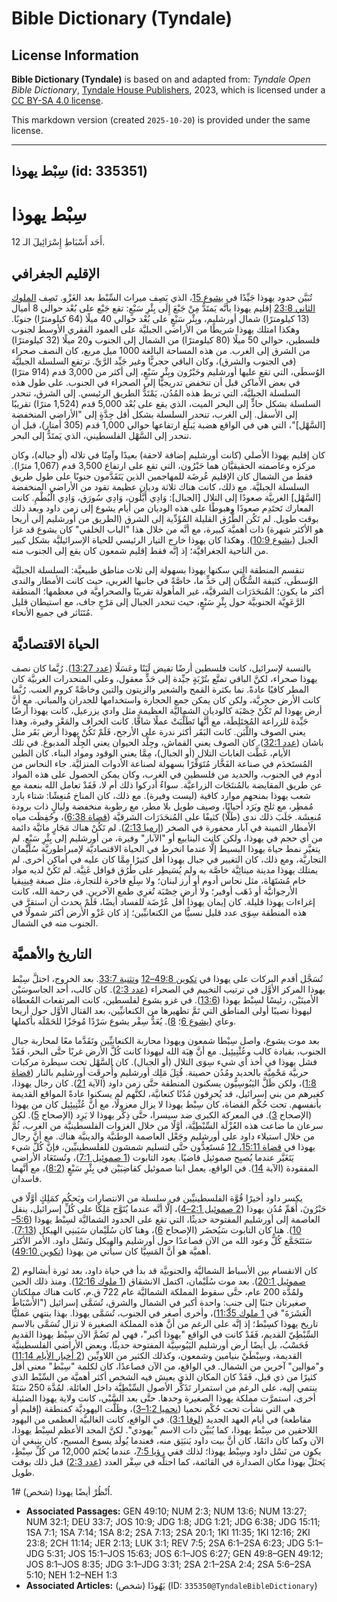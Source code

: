 # Bible Dictionary (Tyndale)

## License Information

**Bible Dictionary (Tyndale)** is based on and adapted from: _Tyndale Open Bible Dictionary_, [Tyndale House Publishers](https://tyndaleopenresources.com/), 2023, which is licensed under a [CC BY-SA 4.0 license](https://creativecommons.org/licenses/by-sa/4.0/legalcode.en).

This markdown version (created `2025-10-20`) is provided under the same license.



--------------------------------

## سِبْط يهوذا (id: 335351)

سِبْط يهوذا
===========

أَحَد أَسْبَاطِ إِسْرَائِيلَ الـ 12\.

الإقليم الجغرافي
----------------

تُبَيَّن حدود يهوذا جَيِّدًا في [يشوع 15](https://ref.ly/Josh15:1-Josh15:63)، الذي يَصِف ميراث السِّبْط بعد الغَزْو. تَصِف [الملوك الثاني 23:8](https://ref.ly/2Kgs23:8) إقليم يهوذا بأنَّه يَمتَدُّ مِنْ جَبْعَ إِلَى بِئْرِ سَبْعٍ: تقع جَبْع على بُعْد حوالي 8 أميال (13 كيلومترًا) شمال أورشليم، وبِئْر سَبْعٍ على بُعْد حوالي 40 ميلًا (64 كيلومترًا) جنوبًا. وهكذا امتلك يهوذا شريطًا من الأراضي الجبليَّة على العمود الفقري الأوسط لجنوب فلسطين، حوالي 50 ميلًا (80 كيلومترًا) من الشمال إلى الجنوب و20 ميلًا (32 كيلومترًا) من الشرق إلى الغرب. من هذه المساحة البالغة 1000 ميل مربع، كان النصف صحراء (في الجنوب والشرق)، وكان الباقي حجريًّا وغير جَيِّد الرَّيِّ. ترتفع السلسلة الجبليَّة الوُسطَى، التي تقع عليها أورشليم وحَبْرُون وبِئْر سَبْعٍ، إلى أكثر من 3,000 قدم (914 مترًا) في بعض الأماكن قبل أن تنخفض تدريجيًّا إلى الصحراء في الجنوب. على طول هذه السلسلة الجبليَّة، التي تربط هذه المُدُن، يَمْتَدُّ الطريق الرئيسي. إلى الشرق، تنحدر السلسلة بشكل حادٍّ إلى البحر الميت، الذي يقع على بُعْد 5,000 قدم (1,524 مترًا) تقريبًا إلى الأسفل. إلى الغرب، تنحدر السلسلة بشكل أقل حِدَّةٍ إلى "الأراضي المنخفضة \[السَّهْل]"، التي هي في الواقع هضبة يَبلُغ ارتفاعها حوالي 1,000 قدم (305 أمتار)، قبل أن تنحدر إلى السَّهْل الفلسطيني، الذي يَمتَدُّ إلى البحر.

كان إقليم يهوذا الأصلي (كانت أورشليم إضافة لاحقة) بعيدًا وآمِنًا في تلاله (أو جباله)، وكان مركزه وعاصمته الحقيقيَّان هما حَبْرُون، التي تقع على ارتفاع 3,500 قدم (1,067 مترًا). فقط من الشمال كان الإقليم عُرضَة للمهاجمين الذين يَتَقَدَّمون جنوبًا على طول طريق السلسلة الجبليَّة. مع ذلك، كانت هناك ثلاثة وديان عظيمة تقود من الأراضي المنخفضة \[السَّهْل] الغربيَّة صعودًا إلى التلال \[الجبال]: وَادِي أَيَّلُون، وَادِي سُورَق، وَادِي الْبُطْمِ. كانت المعارك تَحتَدِم صعودًا وهبوطًا على هذه الوديان من أيام يشوع إلى زمن داود وبعد ذلك بوقت طويل. لم تَكُن الطُّرُق القليلة المُؤَدِّية إلى الشرق (الطريق من أورشليم إلى أريحا هو الأكثر شهرة) ذات أهميَّة كبيرة، مع أنَّه من خلال هذا "الباب الخلفي" كان يشوع قد غزا الجبل ([يشوع 10:9](https://ref.ly/Josh10:9)). وهكذا كان يهوذا خارج التيار الرئيسي للحياة الإسرائيليَّة بشكل كبير من الناحية الجغرافيَّة؛ إذ إنَّه فقط إقليم شمعون كان يقع إلى الجنوب منه.

تنقسم المنطقة التي سكنها يهوذا بسهولة إلى ثلاث مناطق طبيعيَّة: السلسلة الجبليَّة الوُسطَى، كثيفة السُّكَّان إلى حَدٍّ ما، خاصَّةً في جانبها الغربي، حيث كانت الأمطار والندى أكثر ما يكون؛ المُنحَدَرَات الشرقيَّة، غير المأهولة تقريبًا والصحراويَّة في معظمها؛ المنطقة الرَّعَوِيَّة الجنوبيَّة حول بِئْرِ سَبْعٍ، حيث تنحدر الجبال إلى مَرْجٍ جاف، مع استيطان قليل مُتَنَاثر في جميع الأنحاء.

الحياة الاقتصاديَّة
-------------------

بالنسبة لإسرائيل، كانت فلسطين أرضًا تفيض لَبَنًا وعَسَلًا ([عدد 13:27](https://ref.ly/Num13:27)). رُبَّما كان نصف يهوذا صحراء، لكنَّ الباقي تمتَّع بتُرْبَةٍ جيِّدة إلى حَدٍّ معقول، وعلى المنحدرات الغربيَّة كان المطر كافيًا عادةً. نما بكثرة القمح والشعير والزيتون والتين وخاصَّةً كروم العنب. رُبَّما كانت الأرض حجريَّة، ولكن كان يمكن جمع الحجارة واستخدامها للجدران والمباني. مع أنَّ أرض يهوذا لم تَكُنْ خِصْبَة كالوديان الشماليَّة العظيمة مثل وادي يزرعيل، كانت يهوذا أرضًا جَيِّدة للزراعة المُختَلِطَة، مع أنَّها تَطَلَّبَتْ عملًا شاقًّا. كانت الخراف والمَعْز وفيرة، وهذا يعني الصوف واللَّبَن. كانت البَقَر أكثر ندرة على الأرجح، فَلَمْ تَكُنْ يهوذا أرض بَقَر مثل باشان ([عدد 32:1](https://ref.ly/Num32:1)). كان الصوف يعني القماش، وجِلْد الحيوان يعني الجِلْد المدبوغ. في تلك الأيام، غَطَّت الغابات التلال (أو الجبال)، مِمَّا يعني الوقود ومواد البناء. كان الطين المُستَخدَم في صناعة الفَخَّار مُتَوَفِّرًا بسهولة لصناعة الأدوات المنزليَّة. جاء النحاس من أدوم في الجنوب، والحديد من فلسطين في الغرب، وكان يمكن الحصول على هذه المواد عن طريق المقايضة بالمُنتَجَات الزراعيَّة. سواءٌ أدركوا ذلك أم لا، فَقَدْ تعامل الله بنعمة مع شعب يهوذا بمنحهم موارد كافية (ليست وفيرة). مع ذلك، كان المناخ مُنعِشًا: شتاء بارد مُمطِر، مع ثلج وبَرَد أحيانًا، وصيف طويل بلا مطر، مع رطوبة منخفضة وليالٍ ذات برودة مُنعِشَة. جَلَبَ ذلك ندى (طَلًّا) كثيفًا على المُنحَدَرَات الشرقيَّة ([قضاة 6:38](https://ref.ly/Judg6:38))، وحُفِظَت مياه الأمطار الثمينة في آبار محفورة في الصخر ([إرميا 2:13](https://ref.ly/Jer2:13)). لم تَكُنْ هناك مَجَارٍ مائيَّة دائمة من أي حجم في يهوذا، ولكن كانت الينابيع أو "الآبار" وفيرة، من أورشليم إلى بِئْرِ سَبْعٍ. لم يتغيَّر نمط حياة يهوذا البسيط إلَّا عندما انخرط في الحياة الاقتصاديَّة لإمبراطوريَّة سُلَيْمان التجاريَّة، ومع ذلك، كان التغيير في جبال يهوذا أقل كثيرًا مِمَّا كان عليه في أماكن أخرى. لم يمتلك يهوذا مدينة مينائِيَّة خاصَّة به ولم يُسَيطِر على طُرُق قوافل غَنِيَّة. لم تَكُنْ لديه مواد خام مُشتَهَاة، مثل نحاس أدوم أو أرز لبنان؛ ولا سِلَع فاخرة للتجارة، مثل صبغة فِينِيقيا الأرجوانيَّة أو ذَهَب أوفير؛ ولا أرض خِصْبَة تُغرِي طمع الآخرين. في رحمة الله، كانت إغراءات يهوذا قليلة. كان إيمان يهوذا أقل عُرْضَة للفساد أيضًا، فَلَمْ يحدث أن استقرَّ في هذه المنطقة سِوَى عدد قليل نسبيًّا من الكنعانيِّين؛ إذ كان غَزْو الأرض أكثر شمولًا في الجنوب منه في الشمال.

التاريخ والأهميَّة
------------------

تُسَجَّل أقدم البركات على يهوذا في [تكوين 49:8–12](https://ref.ly/Gen49:8-Gen49:12) و[تثنية 33:7](https://ref.ly/Deut33:7). بعد الخروج، احتلَّ سِبْط يهوذا المركز الأوَّل في ترتيب التخييم في الصحراء ([عدد 2:3](https://ref.ly/Num2:3)). كان كالب، أحد الجاسوسَيْن الأمينَيْن، رئيسًا لسِبْط يهوذا ([13:6](https://ref.ly/Num13:6)). في غزو يشوع لفلسطين، كانت المرتفعات المُعطاة ليهوذا نصيبًا أولى المناطق التي تَمَّ تطهيرها من الكنعانيِّين، بعد القتال الأوَّل حول أريحا وعاي ([يشوع 6](https://ref.ly/Josh6:1-Josh6:27)؛ [8](https://ref.ly/Josh8:1-Josh8:35)). يُعَدُّ سِفْر يشوع سَرْدًا مُوجَزًا للحَمْلَة بأكملها.

بعد موت يشوع، واصل سِبْطا شمعون ويهوذا محاربة الكنعانيِّين وتَقَدَّما معًا لمحاربة جبال الجنوب، بقيادة كالب وعُثْنِيئِيل. مع أنَّ هِبَة الله ليهوذا كانت كُلَّ الأرض غربًا حتَّى البحر، فَقَدْ فشل يهوذا في أخذ أي شيء سِوَى التلال (أو الجبال). كان السَّهْل تحت سيطرة مركبات حربيَّة مَحْمِيَّة بالحديد ومُدُن حصينة. قُتِلَ مَلِك أورشليم وأُحرِقَت أورشليم بالنار ([قضاة 1:8](https://ref.ly/Judg1:8))، ولكن ظَلَّ اليَبُوسِيُّون يسكنون المنطقة حتَّى زمن داود (الآية [21](https://ref.ly/Judg1:21)). كان رجال يهوذا، كغيرهم من بني إسرائيل، قد يُحرِقون مُدُنًا كنعانيَّة، لكنَّهم لم يسكنوا عادةً المواقع القديمة بأنفسهم. تحت حُكْم القضاة، كان سِبْط يهوذا لا يزال معزولًا، مع أنَّ عُثْنِيئِيل كان من يهوذا (الإصحاح [3](https://ref.ly/Judg3:1-Judg3:31)). في المعركة الكبرى ضد سيسرا، حتَّى ذِكْر يهوذا لا يَرِد (الإصحاح [5](https://ref.ly/Judg5:1-Judg5:31)). لكن سرعان ما ضاعت هذه العُزْلَة السِّبْطِيَّة، أوَّلًا من خلال الغزوات الفلسطينيَّة من الغرب، ثُمَّ من خلال استيلاء داود على أورشليم وجَعْل العاصمة الوطنيَّة والدينيَّة هناك. مع أنَّ رجال يهوذا في [قضاة 15:11، 12](https://ref.ly/Judg15:11) مُستَعِدُّون حتَّى لتسليم شمشون للفلسطينيِّين، فإنَّ كُلَّ شيء يَتَغَيَّر عندما يُصبِح صموئيل قاضيًا. يعود التابوت ([1 صموئيل 7:1](https://ref.ly/1Sam7:1))، وتُستَعَاد الأراضي المفقودة (الآية [14](https://ref.ly/1Sam7:14)). في الواقع، يعمل ابنا صموئيل كقاضِيَيْن في بِئْرِ سَبْعٍ ([8:2](https://ref.ly/1Sam8:2))، مع أنَّهما فاسدان.

يكسر داود أخيرًا قُوَّة الفلسطينيِّين في سلسلة من الانتصارات ويَحكُم كمَلِكٍ أوَّلًا في حَبْرُونَ، أَهَمِّ مُدُن يهوذا ([2 صموئيل 2:1–4](https://ref.ly/2Sam2:1-2Sam2:4))، إلَّا أنَّه عندما يُتَوَّج مَلِكًا على كُلِّ إسرائيل، ينقل العاصمة إلى أورشليم المفتوحة حديثًا، التي تقع على الحدود الشماليَّة لسِبْط يهوذا ([5:6–10](https://ref.ly/2Sam5:6-2Sam5:10)). هنا كان التابوت سَيُحضَر (الإصحاح [6](https://ref.ly/2Sam6:1-2Sam6:23))، وهنا كان سُلَيْمان سَيَبنِي الهيكل ([7:13](https://ref.ly/2Sam7:13)). سَتَتَجَمَّع كُلُّ وعود الله من الآن فصاعدًا حول أورشليم والهيكل ونَسْل داود. الأمر الأكثر أهميَّة هو أنَّ المَسِيَّا كان سيأتي من يهوذا ([تكوين 49:10](https://ref.ly/Gen49:10)).

كان الانقسام بين الأسباط الشماليَّة والجنوبيَّة قد بدأ في حياة داود، بعد ثورة أبشالوم ([2 صموئيل 20:1](https://ref.ly/2Sam20:1)). بعد موت سُلَيْمان، اكتمل الانشقاق ([1 ملوك 12:16](https://ref.ly/1Kgs12:16)). ومنذ ذلك الحين ولمُدَّة 200 عام، حتَّى سقوط المملكة الشماليَّة عام 722 ق.م، كانت هناك مملكتان صغيرتان جنبًا إلى جنبٍ: واحدة أكبر في الشمال والشرق، تُسَمَّى إسرائيل ("الأَسْبَاطَ الْعَشَرَةَ" في [1 ملوك 11:35](https://ref.ly/1Kgs11:35))، وأخرى أصغر في الجنوب، تُسَمَّى يهوذا. بهذا ينتهي عمليًّا تاريخ يهوذا كسِبْط؛ إذ إنَّه على الرغم من أنَّ هذه المملكة الصغيرة لا تزال تُسَمَّى بالاسم السِّبْطِيّ القديم، فَقَدْ كانت في الواقع "يهوذا أكبر"، فهي لم تَضُمَّ الآن سِبْط يهوذا القديم فَحَسْبُ، بل أيضًا أرض أورشليم اليَبُوسِيَّة المفتوحة حديثًا، وبعض الأراضي الفلسطينيَّة القديمة، وسِبْطَيْ بنيامين وشمعون، وكذلك الكثير من اللاويِّين ([2 أخبار الأيام 11:14](https://ref.ly/2Chr11:14)) و"موالين" آخرين من الشمال. في الواقع، من الآن فصاعدًا، كان لكلمة "سِبْط" معنى أقل كثيرًا من ذي قبل، فَقَدْ كان المكان الذي يعيش فيه الشخص أكثر أهميَّة من السِّبْط الذي ينتمي إليه، على الرغم من استمرار تَذَكُّر الأصول السِّبْطِيَّة داخل العائلة. لمُدَّة 250 سَنَةً أخرى، استمرَّت مملكة يهوذا الصغيرة وحدها. حتَّى بعد السَّبْي، كانت ولاية يهوذا الضئيلة هي التي نشأت تحت حُكْم نحميا ([نحميا 1:2–3](https://ref.ly/Neh1:2-Neh1:3))، وظَلَّت اليهوديَّة كمنطقة (إقليم أو مقاطعة) في أيام العهد الجديد ([لوقا 3:1](https://ref.ly/Luke3:1)). في الواقع، كانت الغالبيَّة العظمى من اليهود اللاحقين من سِبْط يهوذا، كما يُبَيِّن ذات الاسم "يهودي". لكنَّ المجد الأعظم لسِبْط يهوذا، الآن وكما كان دائمًا، كان أنَّ بيت داود يَنبَثِق منه، فعندما يُولَد يسوع المسيح، كان ينبغي أن يكون من نَسْل داود وسِبْط يهوذا؛ لذلك ففي [رؤيا 7:5](https://ref.ly/Rev7:5)، عندما يُختَم 12,000 من كُلِّ سِبْطٍ، يَحتَلُّ يهوذا مكان الصدارة في القائمة، كما احتلَّه في سِفْر العدد ([عدد 2:3](https://ref.ly/Num2:3)) قبل ذلك بوقت طويل.

اُنْظُرْ أيضًا يهوذا (شخص) \#1.

* **Associated Passages:** GEN 49:10; NUM 2:3; NUM 13:6; NUM 13:27; NUM 32:1; DEU 33:7; JOS 10:9; JDG 1:8; JDG 1:21; JDG 6:38; JDG 15:11; 1SA 7:1; 1SA 7:14; 1SA 8:2; 2SA 7:13; 2SA 20:1; 1KI 11:35; 1KI 12:16; 2KI 23:8; 2CH 11:14; JER 2:13; LUK 3:1; REV 7:5; 2SA 6:1–2SA 6:23; JDG 5:1–JDG 5:31; JOS 15:1–JOS 15:63; JOS 6:1–JOS 6:27; GEN 49:8–GEN 49:12; JOS 8:1–JOS 8:35; JDG 3:1–JDG 3:31; 2SA 2:1–2SA 2:4; 2SA 5:6–2SA 5:10; NEH 1:2–NEH 1:3
* **Associated Articles:** يَهُوذَا (شخص) (ID: `335350@TyndaleBibleDictionary`)

